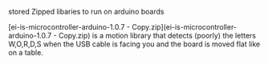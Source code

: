 stored Zipped libaries to run on arduino boards

[ei-is-microcontroller-arduino-1.0.7 - Copy.zip](ei-is-microcontroller-arduino-1.0.7 - Copy.zip) is a motion library that detects (poorly) the letters W,O,R,D,S when the USB cable is facing you and the board is moved flat like on a table.
